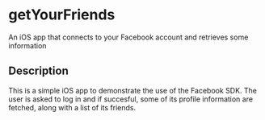 # getYourFriends
An iOS app that connects to your Facebook account and retrieves some information

## Description
This is a simple iOS app to demonstrate the use of the Facebook SDK. The user is asked to log in and if succesful, some of its profile information are fetched, along with a list of its friends.

